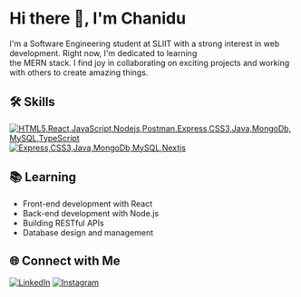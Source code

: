 <!-- GitHub Profile README -->

# Hi there 👋, I'm Chanidu

I'm a Software Engineering student at SLIIT with a strong interest in web development. Right now, I'm dedicated to
learning <br> the MERN stack.
I find joy in collaborating on exciting projects and working with others to create amazing things.

## 🛠️ Skills

[![HTML5,React,JavaScript,Nodejs,Postman,Express,CSS3,Java,MongoDb,MySQL,TypeScript](https://skillicons.dev/icons?i=html,react,javascript,nodejs,postman,typescript)]() <br>
[![Express,CSS3,Java,MongoDb,MySQL,Nextjs](https://skillicons.dev/icons?i=express,css,java,mongodb,mysql,nextjs)]()

## 📚 Learning

- Front-end development with React
- Back-end development with Node.js
- Building RESTful APIs
- Database design and management

## 🌐 Connect with Me

[![LinkedIn](https://img.shields.io/badge/LinkedIn-0077B5?style=for-the-badge&logo=linkedin&logoColor=white)](https://www.linkedin.com/in/chanidu-senevirathne)
[![Instagram](https://img.shields.io/badge/Instagram-E4405F?style=for-the-badge&logo=instagram&logoColor=white)](https://www.instagram.com/chanidu.11/)
